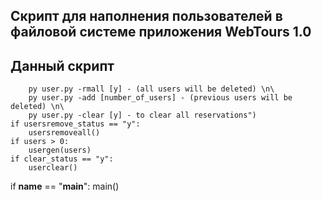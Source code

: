## Скрипт для наполнения пользователей в файловой системе приложения WebTours 1.0
## Данный скрипт
        py user.py -rmall [y] - (all users will be deleted) \n\
        py user.py -add [number_of_users] - (previous users will be deleted) \n\
        py user.py -clear [y] - to clear all reservations")
    if usersremove_status == "y":
        usersremoveall()
    if users > 0:
        usergen(users)
    if clear_status == "y":
        userclear()

if __name__ == "__main__":
    main()
